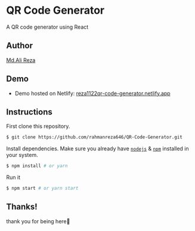 # QR Code Generator

A QR code generator using React

## Author
[Md.Ali Reza](https://github.com/rahmanreza646)

## Demo

- Demo hosted on Netlify: [reza1122qr-code-generator.netlify.app](https://reza1122qr-code-generator.netlify.app/)

## Instructions

First clone this repository.
```bash
$ git clone https://github.com/rahmanreza646/QR-Code-Generator.git
```

Install dependencies. Make sure you already have [`nodejs`](https://nodejs.org/en/) & [`npm`](https://www.npmjs.com/) installed in your system.
```bash
$ npm install # or yarn
```

Run it
```bash
$ npm start # or yarn start
```

## Thanks!

thank you for being here💙
